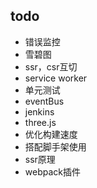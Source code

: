 ## todo
+ 错误监控
+ 雪碧图
+ ssr，csr互切
+ service worker
+ 单元测试
+ eventBus
+ jenkins
+ three.js
+ 优化构建速度
+ 搭配脚手架使用
+ ssr原理
+ webpack插件
